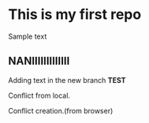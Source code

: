 # This is my first repo

Sample text

## NANIIIIIIIIIIIII

Adding text in the new branch **TEST**

Conflict from local.


Conflict creation.(from browser)
